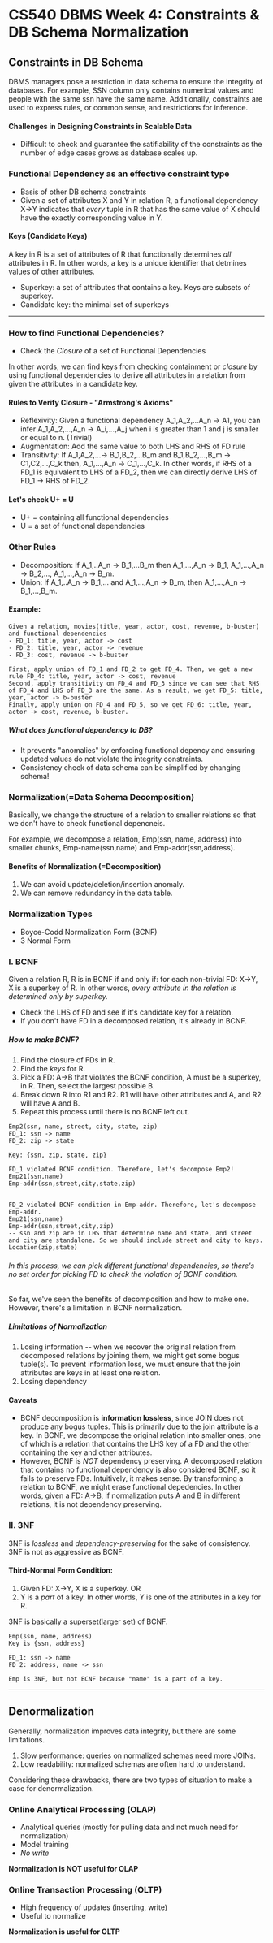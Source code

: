 # CS540 DBMS Week 4: Constraints & DB Schema Normalization 

## Constraints in DB Schema
DBMS managers pose a restriction in data schema to ensure the integrity of databases. For example, SSN column only contains numerical values and people with the same ssn have the same name. Additionally, constraints are used to express rules, or common sense, and restrictions for inference. 

#### Challenges in Designing Constraints in Scalable Data 
- Difficult to check and guarantee the satifiability of the constraints as the number of edge cases grows as database scales up.

### Functional Dependency as an effective constraint type
- Basis of other DB schema constraints
- Given a set of attributes X and Y in relation R, a functional dependency X->Y indicates that *every* tuple in R that has the same value of X should have the exactly corresponding value in Y. 

#### Keys (Candidate Keys)
A key in R is a set of attributes of R that functionally determines *all* attributes in R. In other words, a key is a unique identifier that detmines values of other attributes. 
* Superkey: a set of attributes that contains a key. Keys are subsets of superkey. 
* Candidate key: the minimal set of superkeys

------------------------------------------------------
### How to find Functional Dependencies? 

- Check the *Closure* of a set of Functional Dependencies 

In other words, we can find keys from checking containment or *closure* by using functional dependencies to derive all attributes in a relation from given the attributes in a candidate key.

#### Rules to Verify Closure - "Armstrong's Axioms"

- Reflexivity: Given a functional dependency A_1,A_2,...A_n -> A1, you can infer A_1,A_2,...,A_n -> A_i,...,A_j when i is greater than 1 and j is smaller or equal to n. (Trivial)
- Augmentation: Add the same value to both LHS and RHS of FD rule
- Transitivity: If A_1,A_2,...-> B_1,B_2,...B_m and B_1,B_2,...,B_m -> C1,C2,...,C_k then, A_1,...,A_n -> C_1,...,C_k. In other words, if RHS of a FD_1 is equivalent to LHS of a FD_2, then we can directly derive LHS of FD_1 -> RHS of FD_2.

#### Let's check U+ = U

* U+ = containing all functional dependencies 
* U = a set of functional dependencies 

### Other Rules 

- Decomposition: If A_1,..A_n -> B_1,...B_m then A_1,...,A_n -> B_1, A_1,...,A_n -> B_2,..., A_1,...,A_n -> B_m.
- Union: If A_1,..A_n -> B_1,... and A_1,...,A_n -> B_m, then A_1,...,A_n -> B_1,...,B_m.


#### Example: 

```
Given a relation, movies(title, year, actor, cost, revenue, b-buster) and functional dependencies 
- FD_1: title, year, actor -> cost
- FD_2: title, year, actor -> revenue
- FD_3: cost, revenue -> b-buster 

First, apply union of FD_1 and FD_2 to get FD_4. Then, we get a new rule FD_4: title, year, actor -> cost, revenue 
Second, apply transitivity on FD_4 and FD_3 since we can see that RHS of FD_4 and LHS of FD_3 are the same. As a result, we get FD_5: title, year, actor -> b-buster
Finally, apply union on FD_4 and FD_5, so we get FD_6: title, year, actor -> cost, revenue, b-buster. 
```

##### What does functional dependency to DB?

- It prevents "anomalies" by enforcing functional depency and ensuring updated values do not violate the integrity constraints. 
- Consistency check of data schema can be simplified by changing schema!

### Normalization(=Data Schema Decomposition)

Basically, we change the structure of a relation to smaller relations so that we don't have to check functional depencneis. 

For example, we decompose a relation, Emp(ssn, name, address) into smaller chunks, Emp-name(ssn,name) and Emp-addr(ssn,address).

#### Benefits of Normalization (=Decomposition) 
1. We can avoid update/deletion/insertion anomaly.
2. We can remove redundancy in the data table. 


### Normalization Types 
- Boyce-Codd Normalization Form (BCNF)
- 3 Normal Form 

### I. BCNF 

Given a relation R, R is in BCNF if and only if: for each non-trivial FD: X->Y, X is a superkey of R. In other words, *every attribute in the relation is determined only by superkey.*

- Check the LHS of FD and see if it's candidate key for a relation. 
- If you don't have FD in a decomposed relation, it's already in BCNF. 

##### How to make BCNF? 

1. Find the closure of FDs in R. 
2. Find the *keys* for R. 
3. Pick a FD: A->B that violates the BCNF condition, A must be a superkey, in R. Then, select the largest possible B. 
4. Break down R into R1 and R2. R1 will have other attributes and A, and R2 will have A and B.
5. Repeat this process until there is no BCNF left out. 

```
Emp2(ssn, name, street, city, state, zip) 
FD_1: ssn -> name
FD_2: zip -> state

Key: {ssn, zip, state, zip}

FD_1 violated BCNF condition. Therefore, let's decompose Emp2!
Emp21(ssn,name)
Emp-addr(ssn,street,city,state,zip)


FD_2 violated BCNF condition in Emp-addr. Therefore, let's decompose Emp-addr. 
Emp21(ssn,name)
Emp-addr(ssn,street,city,zip) 
-- ssn and zip are in LHS that determine name and state, and street and city are standalone. So we should include street and city to keys.
Location(zip,state)
```

###### In this process, we can pick different functional dependencies, so there's no set order for picking FD to check the violation of BCNF condition. 

So far, we've seen the benefits of decomposition and how to make one. However, there's a limitation in BCNF normalization. 

##### Limitations of Normalization 

1. Losing information -- when we recover the original relation from decomposed relations by joining them, we might get some bogus tuple(s). To prevent information loss, we must ensure that the join attributes are keys in at least one relation.
2. Losing dependency 

#### Caveats 
* BCNF decomposition is **information lossless**, since JOIN does not produce any bogus tuples. This is primarily due to the join attribute is a key. In BCNF, we decompose the original relation into smaller ones, one of which is a relation that contains the LHS key of a FD and the other containing the key and other attributes.
* However, BCNF is *NOT* dependency preserving. A decomposed relation that contains no functional dependency is also considered BCNF, so it fails to preserve FDs. Intuitively, it makes sense. By transforming a relation to BCNF, we might erase functional depedencies. In other words, given a FD: A->B, if normalization puts A and B in different relations, it is not dependency preserving. 



### II. 3NF

3NF is *lossless* and *dependency-preserving* for the sake of consistency. 3NF is not as aggressive as BCNF.

#### Third-Normal Form Condition: 
1. Given FD: X->Y, X is a superkey.
OR
2. Y is a *part* of a key. In other words, Y is one of the attributes in a key for R. 

3NF is basically a superset(larger set) of BCNF. 

``` 
Emp(ssn, name, address)
Key is {ssn, address}

FD_1: ssn -> name
FD_2: address, name -> ssn 

Emp is 3NF, but not BCNF because "name" is a part of a key.
```

---------------
## Denormalization 

Generally, normalization improves data integrity, but there are some limitations. 
1. Slow performance: queries on normalized schemas need more JOINs. 
2. Low readability: normalized schemas are often hard to understand. 


Considering these drawbacks, there are two types of situation to make a case for denormalization. 

### Online Analytical Processing (OLAP)
- Analytical queries (mostly for pulling data and not much need for normalization)
- Model training 
- *No write* 

**Normalization is NOT useful for OLAP**

### Online Transaction Processing (OLTP)
- High frequency of updates (inserting, write) 
- Useful to normalize 

**Normalization is useful for OLTP**


